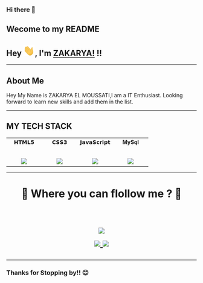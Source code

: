 ### Hi there 👋
## Wecome to my README
## Hey <img src="https://raw.githubusercontent.com/parth-27/parth-27/master/Hi.gif" width="30px">, I'm [ZAKARYA!](https://github.com/zaakmos) !!

</h2>

<hr/>

## About Me

Hey My Name is ZAKARYA EL MOUSSATI,I am a IT Enthusiast. Looking forward to learn new skills and add them in the list.



<hr/>

##  MY TECH STACK

<table>
  
  <tbody>
    <tr valign="top">
      <td width="25%" align="center">
        <span>𝗛𝗧𝗠𝗟𝟱</span><br><br><br><a href="https://www.w3schools.com/html/">
        <img height="64px" src="https://cdn.svgporn.com/logos/html-5.svg"></a>
      </td>
      <td width="25%" align="center">
        <span>𝗖𝗦𝗦𝟯</span><br><br><br><a href="https://www.w3schools.com/css/">
        <img height="64px" src="https://cdn.svgporn.com/logos/css-3.svg"></a>
      </td>
      <td width="25%" align="center">
        <span>𝗝𝗮𝘃𝗮𝗦𝗰𝗿𝗶𝗽𝘁</span><br><br><br><a href="https://www.javascript.com/">
        <img height="64px" src="https://cdn.svgporn.com/logos/javascript.svg"></a>
      </td>
      <td width="25%" align="center">
        <span><strong>MySql</strong></span><br><br><br><a href="https://www.mysql.com/">
        <img height="64px" src="https://www.vectorlogo.zone/logos/mysql/mysql-ar21.svg"></a>
      </td>
      
    
  </tbody>
</table>
<hr>

<h1 align="center">
👣 Where you can flollow me ? 👣

  <p align="center">
  <br/>
   <a href="https://github.com/zaakmos">
<img src="https://img.shields.io/badge/github%20-%23121011.svg?&style=for-the-badge&logo=github&logoColor=white"/>
</a>
<br/>
  <a href="https://www.facebook.com/zaak.bcn">
    <img src="https://img.shields.io/badge/Facebook-%231877F2.svg?&style=flat-square&logo=facebook&logoColor=white">  
  </a>

  <a href="https://www.instagram.com/zaak_bcn/">
    <img src="https://img.shields.io/badge/Instagram-%23E4405F.svg?&style=flat-square&logo=instagram&logoColor=white">
  </a>
</p>
</h1>


<hr>



<h3>Thanks for Stopping by!! 😊</h3>
